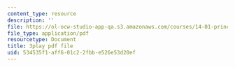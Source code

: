 ```yaml
---
content_type: resource
description: ''
file: https://ol-ocw-studio-app-qa.s3.amazonaws.com/courses/14-01-principles-of-microeconomics-fall-2018/534535f1aff601c22fbbe526e53d20ef_oFL2Hxqg7eo.pdf
file_type: application/pdf
resourcetype: Document
title: 3play pdf file
uid: 534535f1-aff6-01c2-2fbb-e526e53d20ef
---
```

